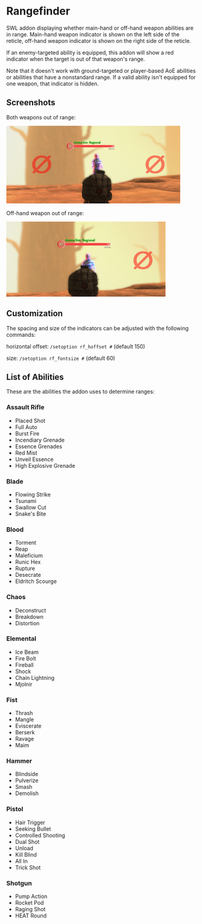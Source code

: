 # Rangefinder
SWL addon displaying whether main-hand or off-hand weapon abilities are in range. Main-hand weapon indicator is shown on the left side of the reticle, off-hand weapon indicator is shown on the right side of the reticle.

If an enemy-targeted ability is equipped, this addon will show a red indicator when the target is out of that weapon's range. 

Note that it doesn't work with ground-targeted or player-based AoE abilities or abilities that have a nonstandard range. If a valid ability isn't equipped for one weapon, that indicator is hidden.

## Screenshots 
Both weapons out of range:

![Both weapons out of range](screens/rangefinder_bothout.PNG) 

Off-hand weapon out of range:

![Off-hand weapon out of range](screens/rangefinder_offout.PNG) 

## Customization
The spacing and size of the indicators can be adjusted with the following commands:

horizontal offset: `/setoption rf_hoffset #` (default 150)

size: `/setoption rf_fontsize #` (default 60)

## List of Abilities
These are the abilities the addon uses to determine ranges:

### Assault Rifle
- Placed Shot
- Full Auto
- Burst Fire
- Incendiary Grenade
- Essence Grenades
- Red Mist
- Unveil Essence
- High Explosive Grenade
### Blade
- Flowing Strike
- Tsunami
- Swallow Cut
- Snake's Bite
### Blood
- Torment
- Reap
- Maleficium
- Runic Hex
- Rupture
- Desecrate
- Eldritch Scourge
### Chaos
- Deconstruct
- Breakdown
- Distortion
### Elemental
- Ice Beam
- Fire Bolt
- Fireball
- Shock
- Chain Lightning
- Mjolnir
### Fist
- Thrash
- Mangle
- Eviscerate
- Berserk
- Ravage
- Maim
### Hammer
- Blindside
- Pulverize
- Smash
- Demolish
### Pistol
- Hair Trigger
- Seeking Bullet
- Controlled Shooting
- Dual Shot
- Unload
- Kill Blind
- All In
- Trick Shot
### Shotgun
- Pump Action
- Rocket Pod
- Raging Shot
- HEAT Round
